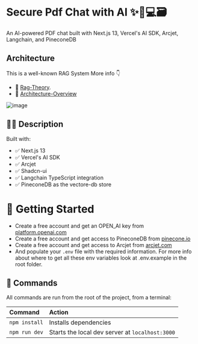 # Secure Pdf Chat with AI ✨🤖💻🗃️

An AI-powered PDF chat built with Next.js 13, Vercel's AI SDK, Arcjet, Langchain, and PineconeDB

## Architecture
This is a well-known RAG System More info 👇

- 📖 [Rag-Theory](https://www.rungalileo.io/blog/mastering-rag-how-to-architect-an-enterprise-rag-system#encoder).
- 📸 [Architecture-Overview](https://excalidraw.com/#json=cDuu8koVW7Z8Zdyv2Kf2N,sdueXXuYVUbIsdBy3KMs5w)

![image](https://github.com/NickolasBenakis/secure-pdf-chat/assets/32495928/2254523f-7690-46cd-b6b7-20b7afef2122)


## 👩‍🚀 Description

Built with:
- ✅ Next.js 13
- ✅ Vercel's AI SDK
- ✅ Arcjet
- ✅ Shadcn-ui
- ✅ Langchain TypeScript integration
- ✅ PineconeDB as the vectore-db store

# 🚀 Getting Started
- Create a free account and get an OPEN_AI key from [platform.openai.com](https://platform.openai.com/)
- Create a free account and get access to PineconeDB  from [pinecone.io](https://www.pinecone.io/)
- Create a free account and get access to Arcjet from [arcjet.com](https://arcjet.com/)
- And populate your `.env` file with the required information. For more info about where to get all these env variables look at .env.example in the root folder.

## 🧞 Commands

All commands are run from the root of the project, from a terminal:

| Command               | Action                                          |
| :-------------------- | :-----------------------------------------------|
| `npm install`         | Installs dependencies                           |
| `npm run dev`         | Starts the local dev server at `localhost:3000` |

